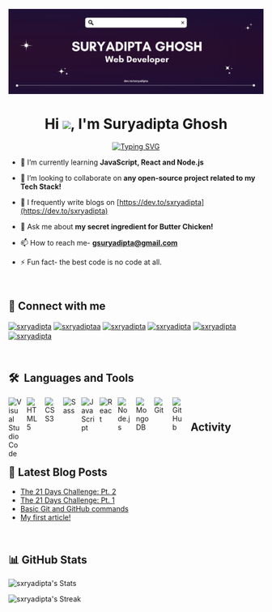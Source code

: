 <p align="center"><img src="./sxryadipta-github-header.png" alt="sxryadipta-github-header"></p>

<h1 align="center"> Hi <a href="https://www.gautamkrishnar.com/"><img src="https://media.giphy.com/media/hvRJCLFzcasrR4ia7z/giphy.gif" width="5%"></a>, I'm Suryadipta Ghosh</h1>
<div align="center"><a href="https://git.io/typing-svg"><img src="https://readme-typing-svg.demolab.com?font=Fira+Code&pause=1000&color=F7F7F7&center=true&width=435&lines=Grinding+to+be+a+Flashy+Programmer!" alt="Typing SVG" /></a></div>


- 🌱 I’m currently learning **JavaScript, React and Node.js**

- 👯 I’m looking to collaborate on **any open-source project related to my Tech Stack!**

- 📝 I frequently write blogs on [https://dev.to/sxryadipta](https://dev.to/sxryadipta)

- 💬 Ask me about **my secret ingredient for  Butter Chicken!**

- 📫 How to reach me- **gsuryadipta@gmail.com**

- ⚡ Fun fact- the best code is no code at all.

<br />


## 🔗 Connect with me
<p align="left">
<a href="https://dev.to/sxryadipta" target="blank"><img align="center" src="https://raw.githubusercontent.com/rahuldkjain/github-profile-readme-generator/master/src/images/icons/Social/devto.svg" alt="sxryadipta" height="30" width="40" /></a>
<a href="https://twitter.com/sxryadiptaa" target="blank"><img align="center" src="https://raw.githubusercontent.com/rahuldkjain/github-profile-readme-generator/master/src/images/icons/Social/twitter.svg" alt="sxryadiptaa" height="30" width="40" /></a>
<a href="https://linkedin.com/in/sxryadipta" target="blank"><img align="center" src="https://raw.githubusercontent.com/rahuldkjain/github-profile-readme-generator/master/src/images/icons/Social/linked-in-alt.svg" alt="sxryadipta" height="30" width="40" /></a>
<a href="https://codesandbox.com/sxryadipta" target="blank"><img align="center" src="https://raw.githubusercontent.com/rahuldkjain/github-profile-readme-generator/master/src/images/icons/Social/codesandbox.svg" alt="sxryadipta" height="30" width="40" /></a>
<a href="https://medium.com/@sxryadipta" target="blank"><img align="center" src="https://raw.githubusercontent.com/rahuldkjain/github-profile-readme-generator/master/src/images/icons/Social/medium.svg" alt="sxryadipta" height="30" width="40" /></a>
<a href="https://www.leetcode.com/sxryadipta" target="blank"><img align="center" src="https://raw.githubusercontent.com/rahuldkjain/github-profile-readme-generator/master/src/images/icons/Social/leet-code.svg" alt="sxryadipta" height="30" width="40" /></a>
</p>

<br />

## 🛠️ &nbsp;Languages and Tools
<p align="left"> 
<img align="left" alt="Visual Studio Code" width="26px" src="https://cdn.jsdelivr.net/gh/devicons/devicon/icons/vscode/vscode-original.svg" style="padding-right:10px;" />
<img align="left" alt="HTML5" width="26px" src="https://cdn.jsdelivr.net/gh/devicons/devicon/icons/html5/html5-original.svg" style="padding-right:10px;" />
<img align="left" alt="CSS3" width="26px" src="https://cdn.jsdelivr.net/gh/devicons/devicon/icons/css3/css3-original.svg" style="padding-right:10px;" />
<img align="left" alt="Sass" width="26px" src="https://cdn.jsdelivr.net/gh/devicons/devicon/icons/sass/sass-original.svg" style="padding-right:10px;" />
<img align="left" alt="JavaScript" width="26px" src="https://cdn.jsdelivr.net/gh/devicons/devicon/icons/javascript/javascript-original.svg" style="padding-right:10px;" />
<img align="left" alt="React" width="26px" src="https://cdn.jsdelivr.net/gh/devicons/devicon/icons/react/react-original.svg" style="padding-right:10px;" />
<img align="left" alt="Node.js" width="26px" src="https://cdn.jsdelivr.net/gh/devicons/devicon/icons/nodejs/nodejs-original.svg" style="padding-right:10px;" />
<img align="left" alt="MongoDB" width="26px" src="https://cdn.jsdelivr.net/gh/devicons/devicon/icons/mongodb/mongodb-original.svg" style="padding-right:10px;" />
<img align="left" alt="Git" width="26px" src="https://cdn.jsdelivr.net/gh/devicons/devicon/icons/git/git-original.svg" style="padding-right:10px;" />
<img align="left" alt="GitHub" width="26px" src="https://user-images.githubusercontent.com/3369400/139447912-e0f43f33-6d9f-45f8-be46-2df5bbc91289.png" style="padding-right:10px;" />

</p>

<br />

##  Activity
<!--RECENT_ACTIVITY:start-->

<!--RECENT_ACTIVITY:end-->

<!--RECENT_ACTIVITY:last_update-->

<!--RECENT_ACTIVITY:last_update_end-->


<br />

## 📕 Latest Blog Posts
<!-- BLOG-POST-LIST:START -->
- [The 21 Days Challenge: Pt. 2](https://dev.to/sxryadipta/the-21-days-challenge-pt-2-5f50)
- [The 21 Days Challenge: Pt. 1](https://dev.to/sxryadipta/the-21-days-challenge-pt-1-3cnk)
- [Basic Git and GitHub commands](https://dev.to/sxryadipta/basic-git-and-github-commands-9jk)
- [My first article!](https://dev.to/sxryadipta/my-first-article-401j)
<!-- BLOG-POST-LIST:END -->

<br />

## 📊 GitHub Stats

![sxryadipta's Stats](https://github-readme-stats.vercel.app/api?username=sxryadipta&theme=vision-friendly-dark&show_icons=true&hide_border=false&count_private=true)

![sxryadipta's Streak](https://github-readme-streak-stats.herokuapp.com/?user=sxryadipta&theme=highcontrast&hide_border=false)
 
</div>



###
